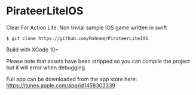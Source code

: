 # PirateerLiteIOS
Clear For Action Lite. Non trivial sample IOS game written in swift

    $ git clone https://github.com/Rahnem/PirateerLiteIOS

Build with XCode 10+

Please note that assets have been stripped so you can compile the project but it will error when debugging.

Full app can be downloaded from the app store here:
https://itunes.apple.com/app/id1458303339
